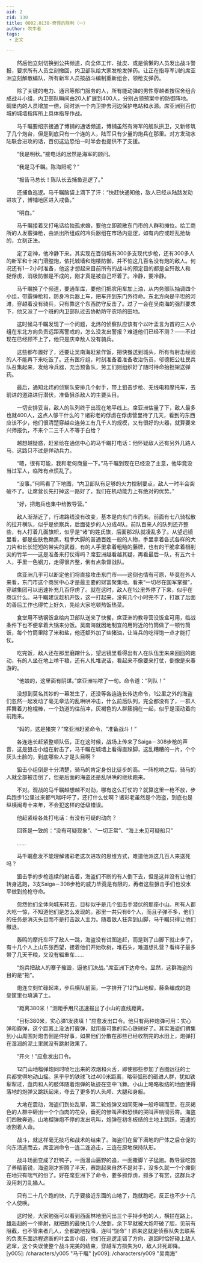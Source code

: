 ```yaml
---
aid: 2
zid: 130
title: 0002.0130-奇怪的胜利（一）
author: 吹牛者
tags: 
 - 正文

---
```




　　然后他立刻切换到公共频道，向全体工作、扯皮、或是偷懒的人员发出战斗警报，要求所有人员立刻撤回，内卫部队给大家发枪发弹药。让正在指导军训的席亚洲立刻解散编队，所有新军人员按战斗编制重新组合，领枪支弹药。

　　除了关键的电力、通讯等部门服务的人，所有能动弹的男性穿越者按宿舍组合成战斗小组，内卫部队瞬间由20人扩展到400人，分别占领预案中的防御阵地。碉堡内的人员增加一倍，同时派一个内卫排去河边保护电站和水源。席亚洲到百仞城的城墙指挥所上具体指导作战。

　　马千瞩要绍宗接通了博铺的通话频道，博铺虽然有海军的舰队拱卫，又新修筑了几个炮台，但是到底只有一个连的人，陆军只有少量的炮兵在那里。对方发动水陆联合进攻的话，百仞这边恐怕一时半会也提供不了支援。

　　“我是明秋。”接电话的居然是海军的顾问。

　　“我是马千瞩。陈海阳呢？”

　　“报告马总长！陈队长去捕鱼巡逻了。”

　　还捕鱼巡逻。马千瞩脑袋上滴下了汗：“快赶快通知他，敌人已经从陆路发动进攻了，博铺地区进入戒备。”

　　“明白。”

　　马千瞩接着又打电话给独孤求婚，要他立即疏散东门市的人群和摊位。给工商所的人发霰弹枪，由派出所组成的冷兵器组在市场内巡逻，如有内应或趁乱抢劫的，立刻正法。

　　定了定神，他冷静下来。其实现在百仞城有300多支现代步枪，还有300多人的新军和十来门滑膛炮，依托城墙和炮楼防御，并不怕这几百名没有炮的敌人。何况还有1－2小时准备，他这才想起来目前所有的战斗的预定目的都是全歼敌人和捉俘虏，消极防御是不成的，刚才真是被自己吓着了。冷静，要冷静。

　　马千瞩换了个频道，要通车库，要他们把农用车加上油，从内务部队抽调四个小组，带霰弹枪和，防身冷兵器上车，把车开到东门外待命。东北方向是平坦的河滩，穿越着没有骑兵，只有靠这个东西防守反击了。过了一会在吴南海的强烈要求下，他又派了一个班的内卫部队过去协助防守农场的田地。

　　这时候马千瞩发现了一个问题，北炜的侦察队应该有个以叶孟言为首的三人小组在东北方向负责远距离警戒的，怎么没发出警报？难道他们已经不测？——不过现在已经顾不上了，他只是庆幸敌人没有骑兵。

　　这些都布置好了，还要让吴南海赶紧作饭，把快餐送到城头，所有有射击经验的人不能再下来吃饭了。还有医疗组，时刻准备着准备收治伤员，邬德把公社民兵队召集起来，发给冷兵器，充当预备队，劳工们则组织好了随时待命抬担架送弹药。

　　最后，通知北炜的侦察队安排几个射手，带上狙击步枪、无线电和摩托车，去前进的道路进行潜伏，准备狙杀敌人的主要头目。

　　一切安排妥当，敌人的队列终于出现在地平线上。席亚洲估量了下，敌人最多也就400人，这点人够干什么的？诸彩老的俘虏在俘虏营里待了几天，看到的东西应该不少，他们很清楚穿越众连劳工有几千人的规模，又有很好的火器，就算要来兴师报仇，不来个二三千人不等于白给？

　　越想越疑惑，赶紧给在通信中心的马千瞩打电话：他怀疑敌人还有另外几路人马，这路只不过是佯动兵力。

　　“嗯，很有可能，我和老何商量一下。”马千瞩到现在已经没了主意，他毕竟没当过军人，临阵有点慌乱了。

　　“没事。”何鸣看了下地图，“内卫部队有足够的火力控制要点，敌人一时半会突破不了。让席营长先打掉这一路好了，我们在机动能力上有绝对的优势。”

　　“好，把炮兵也集中给教导营。”

　　敌人渐渐近了，行进路线没有改变，基本是向东门市而来。前面有七八骑松散的拉开横队，似乎是侦察兵，后面徒步的人分成4队。前队百来人的队列还齐整些，有人打着几面旗帜，似乎是“诸”的姓氏旗，后面那2队就凌乱多了。从望远镜里看，都是些肤色黝黑，粗手大脚的普通百姓一般的人物，手里拿着各式各样的大刀片和长长短短的带尖的武器，有的人手里拿着粗糙的藤牌，也有的干脆拿着根削尖的竹竿——这是准备来打仗得吗？席亚洲越看越其疑，再看最后一队，有五六十人，手里一色钢刀，走得很齐整，倒有点象督战队。

　　席亚洲几乎可以断定他们将直接攻击东门市——这倒也情有可原，毕竟在外人来看，东门市这个商贸中心才是最主要的财富聚集地。看来“一切尽在国军掌握”，穿越集团可以迅速补充几百俘虏了。就在这时，敌人在1公里外停了下来，似乎在商议什么。马千瞩建议趁机开饭，这一打起来，没有几个小时完不了，打赢了后面的善后工作也得忙上好久，先给大家吃顿热饭热菜。

　　食堂用不锈钢饭盒给内卫部队送来了快餐，席亚洲的教导营没饭盒可用，临战条件下也不便拿着大锅来分饭。吴南海就因地制宜的用附近的竹筒做了一顿竹筒饭，每个竹筒里除了米和盐，他还额外加了些猪油，让当兵的吃得饱一点才能打仗。

　　吃完饭，敌人还在那里磨蹭什么，望远镜里看得出有人在队伍里来来回回的跑动，有的人坐在地上啃干粮，还有人扎堆说话，看起来不像要来打仗，倒像是来春游的。

　　“他娘的，这里面有阴谋。”席亚洲咕哝了一句。命令道：“列队！”

　　没想到莫名其妙的一幕发生了，还没等各连连长传达命令，1公里之外的海盗们忽然一起发动了毫无章法的乱哄哄冲击，什么前后队列，完全都没有了，一群人挥舞着刀枪棍棒，一个劲道的往前冲，灰褐色的人群簇拥在一起，似乎是滚动着向前跑来。

　　“妈的，这是猪突？”席亚洲赶紧命令，“准备战斗！”

　　各连连长赶紧整顿队伍，正在这时候，战场上传来了Saiga－308步枪的声音，这是狙击小组在射击了，马千瞩在城墙上看得直跺脚，这乱糟糟的一片，个个灰头土脸的，到底哪些人才是头目啊？

　　狙击小组倒是十分清楚，骑马的肯定身份比徒步的高。一阵枪响之后，骑马的人就全部被击倒了，但是后面的海盗还是乱哄哄的继续跑来。

　　不对。观战的马千瞩越想越不对劲，哪有这么打仗的？就算这里一枪不放，步兵跑步1公里过来都气喘吁吁了，还打什么仗啊？诸彩老虽然是个海盗，到底也是纵横闽粤十来年，不会犯这样的低级错误。

　　他赶紧给各处打电话：有没有可疑的动向？

　　回答是一致的：“没有可疑现象”、“一切正常”、“海上未见可疑船只”

　　……

　　马千瞩愈发不能理解诸彩老这次进攻的思维方式，难道他派这几百人来送死吗？

　　狙击手的步枪连续的射击着，海盗们不断的有人倒下去，但是这并没有让他们转身逃跑，3支Saiga－308步枪的威力毕竟是有限的，再者这些狙击手们也没水平做到抢枪夺命。

　　忽然他们全体向城东转去，目标似乎是几个狙击手潜伏的那座小山。所有人都大吃一惊，不知道他们是怎么发现的。那里一共只有6个人，而且子弹不多，他们的任务是消灭头目而不是打击敌人主力。随着敌人狂奔到山脚，马千瞩只得让他们撤退。

　　轰鸣的摩托车吓了敌人一跳，海盗没有试图追赶，而是到了山脚下就止步了，有十几个人上山东张西望，接着他们开始砍树，堆石头，难道想扎营？看样子最多带了几天干粮，又没有辎重车……

　　“炮兵把敌人的寨子摧毁，逼他们决战。”席亚洲下达命令。显然，这群海盗的目的是“拖”。

　　炮连立刻忙碌起来，步兵横队前面，一字排开了12门山地榴，藤条编成的跑垒筐里也填满了土。

　　“距离380米！”测距手用尺迅速报出了小山的直线距离。

　　“目标380米，实心弹1发装填！”应愈发出口令。他只有两种炮弹可用：实心弹和霰弹，这个距离上没法打霰弹，就用最可靠的实心铁球好了。其实海盗们猬集到小山周围对炮击倒是件好事，如果他们分散在那些已经收割完的水田上，炮弹打在湿润的泥土里就没有跳射效果了。

　　“开火！”应愈发出口令。

　　12门山地榴弹炮同时喷吐出来的浓烟和火舌，即使那些参加了百图远征的士兵都觉得地动山摇。黑乎乎的铁球飞过400米距离，略带弧形的砸进人群，犹如铁犁犁过，血肉和人的肢体随着炮弹的轨迹在空中飞舞。小山上略略板结的地面使得落地的炮弹又跳跃起来，夺去了更多的人头颅、大腿和身躯。

　　大地在震动，海盗们到处乱窜，第二轮炮弹又如同死神一般呼啸而至，在灰褐色的人群中砸出一个个血肉的花朵，垂死的惨叫声和恐惧的哭叫声响彻云霄。海盗们四散奔逃，山地榴弹炮不停的发出吼叫，炮弹在初冬板结的土地上跳跃，迅速的收割着人命。

　　战斗，就这样毫无技巧和战术的结束了。海盗们在留下满地的尸体之后仓促的向东溃逃而去，席亚洲命令一连二连追击，三连在原地保持队形。

　　战斗场面变成了赶鸭子，一面漫山遍野的追，一面撒脚丫子猛跑。教导营吃饱了养精蓄锐，海盗刚才折腾了半天，赛跑起来自然不是对手，没多久就一个个瘫倒在地只有喘气的份了。好在席亚洲下了命令，要多抓俘虏，抓多了有赏，这群兵才没用刺刀乱捅人。

　　只有二十几个跑的快，几乎要接近东面的山地了，跑就跑吧，反正也不少十几个人使唤。

　　这时候，大家勉强可以看到西面林地里闪出三个手持步枪的人，横拦在路上，雄赳赳的一个排射，就把跑的最快几个人放倒，余下早就被大炮吓破了胆，见前有阻截，也不管来者几人，全都跪地投降，连叫“饶命”！原来这就是侦察队失去联系的负责东面远程遮断的叶孟言小组，他们在巡逻走错了方向，返回时恰好碰上敌人逃窜，这个失误使整个战斗完美的结束，穿越军方损失为0，敌人非死即降。
[y005]: /characters/y005 "马千瞩"
[y009]: /characters/y009 "吴南海"


